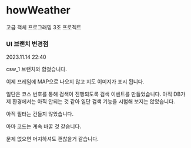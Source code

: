 # howWeather
고급 객체 프로그래밍 3조 프로젝트

### UI 브랜치 변경점
2023.11.14 22:40

csw_1 브랜치와 합쳤습니다.

이제 프레임에 MAP으로 나오지 않고 지도 이미지가 표시 됩니다.

일단은 코스 번호를 통해 검색이 진행되도록 검색 이벤트를 만들었습니다. 아직 DB가 제 환경에서는 아직 안되는 것 같아 일단 검색 기능을 시험해 보지는 않았습니다. 

아직 필터는 건들지 않았습니다.

아마 코드는 계속 바꿀 것 같습니다.

문제 없으면 머지하셔도 괜찮을거 같습니다.